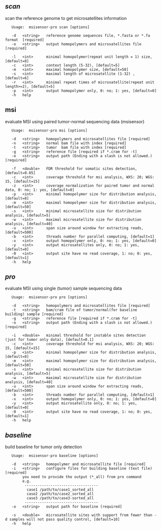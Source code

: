 


## _scan_
scan the reference genome to get microsatellites information

       Usage:  msisensor-pro scan [options]

       -d   <string>   reference genome sequences file, *.fasta or *.fa format  [required]
       -o   <string>   output homopolymers and microsatellites file [required] 

       -l   <int>      minimal homopolymer(repeat unit length = 1) size, [default=8]
       -c   <int>      context length (5-32), [default=5]
       -m   <int>      maximal homopolymer size, [default=50]
       -s   <int>      maximal length of microsatellite (1-32) , [default=6]
       -r   <int>      minimal repeat times of microsatellite(repeat unit length>=2), [default=5]
       -p   <int>      output homopolymer only, 0: no; 1: yes, [default=0]
       -h   help

## msi
 evaluate MSI using paired tumor-normal sequencing data (msisensor)

       Usage:  msisensor-pro msi [options]

       -d   <string>   homopolymers and microsatellites file [required]
       -n   <string>   normal bam file with index [required]
       -t   <string>   tumor  bam file with index [required]
       -g   <string>   reference file [required if *.cram for -t]
       -o   <string>   output path (Ending with a slash is not allowed.) [required] 

       -f   <double>   FDR threshold for somatic sites detection, [default=0.05]
       -c   <int>      coverage threshold for msi analysis, WXS: 20; WGS: 15, [default=15]
       -z   <int>      coverage normalization for paired tumor and normal data, 0: no; 1: yes, [default=0]
       -p   <int>      minimal homopolymer size for distribution analysis, [default=8]
       -m   <int>      maximal homopolymer size for distribution analysis, [default=50]
       -s   <int>      minimal microsatellite size for distribution analysis, [default=5]
       -w   <int>      maximal microsatellite size for distribution analysis, [default=40]
       -u   <int>      span size around window for extracting reads, [default=500]
       -b   <int>      threads number for parallel computing, [default=1]
       -x   <int>      output homopolymer only, 0: no; 1: yes, [default=0]
       -y   <int>      output microsatellites only, 0: no; 1: yes, [default=0]
       -0   <int>      output site have no read coverage, 1: no; 0: yes, [default=1]
       -h   help


## _pro_
   evaluate MSI using single (tumor) sample sequencing data

       Usage:  msisensor-pro pro [options]

       -d   <string>   homopolymers and microsatellites file [required] 
       -t   <string>   bam/cram file of tumor/normal(for baseline building) sample [required] 
       -g   <string>   reference file [required if *.cram for -t]
       -o   <string>   output path (Ending with a slash is not allowed.) [required]

       -i   <double>   minimal threshold for instable sites detection (just for tumor only data), [default=0.1]
       -c   <int>      coverage threshold for msi analysis, WXS: 20; WGS: 15, [default=15]
       -p   <int>      minimal homopolymer size for distribution analysis, [default=8]
       -m   <int>      maximal homopolymer size for distribution analysis, [default=50]
       -s   <int>      minimal microsatellite size for distribution analysis, [default=5]
       -w   <int>      maximal microsatellite size for distribution analysis, [default=40]
       -u   <int>      span size around window for extracting reads, [default=500]
       -b   <int>      threads number for parallel computing, [default=1]
       -x   <int>      output homopolymer only, 0: no; 1: yes, [default=0]
       -y   <int>      output microsatellite only, 0: no; 1: yes, [default=0[
       -0   <int>      output site have no read coverage, 1: no; 0: yes, [default=1]
       -h   help

## _baseline_
build baseline for tumor only detection


       Usage:  msisensor-pro baseline [options]

       -d   <string>   homopolymer and microsatellite file [required]
       -i   <string>   configure files for building baseline (text file) [required]
            you need to provide the output (*_all) from pro command 
            e.g.
             ----------------------------------
              case1	/path/to/case1_sorted_all 
              case2	/path/to/case2_sorted_all 
              case3	/path/to/case3-sorted_all 
             ----------------------------------
       -o   <string>   output path for baseline [required] 

       -s   <double>   microsatellite sites with support from fewer than -d samples will not pass quality control, [default=10]
       -h   help